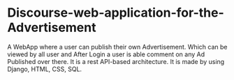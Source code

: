 # Discourse-web-application-for-the-Advertisement
A WebApp where a user can publish their own Advertisement. Which can be viewed by all user and After Login a user is able comment on any Ad Published over there. It is a  rest API-based architecture.
It is made by using Django, HTML, CSS, SQL.

